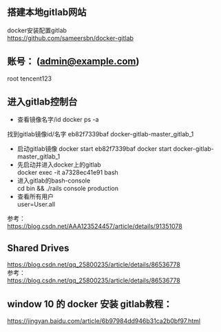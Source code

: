 ## 搭建本地gitlab网站  
docker安装配置gitlab  
https://github.com/sameersbn/docker-gitlab

## 账号： (admin@example.com)
root 
tencent123

## 进入gitlab控制台
* 查看镜像名字/id
docker ps -a

找到gitlab镜像id/名字
eb82f7339baf
docker-gitlab-master_gitlab_1
* 启动gitlab镜像
docker start eb82f7339baf
docker start docker-gitlab-master_gitlab_1
* 先启动并进入docker上的gitlab  
docker exec -it a7328ec41e91 bash  
* 进入gitlab的bash-console  
cd bin && ./rails console production  
*  查看所有用户  
user=User.all  

参考：  
https://blog.csdn.net/AAA123524457/article/details/91351078  

## Shared Drives  
https://blog.csdn.net/qq_25800235/article/details/86536778  
参考：  
https://blog.csdn.net/qq_25800235/article/details/86536778  

## window 10 的 docker 安装 gitlab教程：
https://jingyan.baidu.com/article/6b97984dd946b31ca2b0bf97.html 